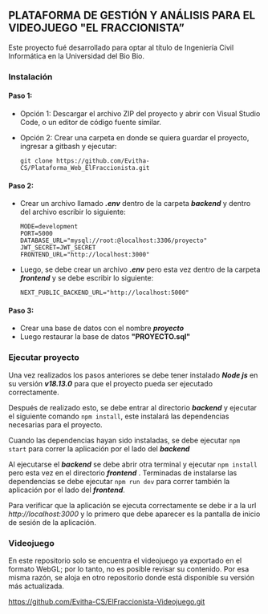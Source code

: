 ## PLATAFORMA DE GESTIÓN Y ANÁLISIS PARA EL VIDEOJUEGO "EL FRACCIONISTA”

Este proyecto fué desarrollado para optar al título de Ingeniería Civil Informática en la Universidad del Bio Bio.

### Instalación

#### Paso 1:
- Opción 1: Descargar el archivo ZIP del proyecto y abrir con Visual Studio Code, o un editor de código fuente similar.
- Opción 2: Crear una carpeta en donde se quiera guardar el proyecto, ingresar a gitbash y ejecutar:

  `git clone https://github.com/Evitha-CS/Plataforma_Web_ElFraccionista.git`

#### Paso 2:

- Crear un archivo llamado ***.env*** dentro de la carpeta ***backend*** y dentro del archivo escribir lo siguiente:

  ```
  MODE=development
  PORT=5000
  DATABASE_URL="mysql://root:@localhost:3306/proyecto"
  JWT_SECRET=JWT_SECRET
  FRONTEND_URL="http://localhost:3000"
  ```
- Luego, se debe crear un archivo ***.env*** pero esta vez dentro de la carpeta  ***frontend***  y se debe escribir lo siguiente:

	```
	NEXT_PUBLIC_BACKEND_URL="http://localhost:5000"
	```

#### Paso 3:

- Crear una base de datos con el nombre ***proyecto***
- Luego restaurar la base de datos **"PROYECTO.sql"**

### Ejecutar proyecto

Una vez realizados los pasos anteriores se debe tener instalado ***Node js*** en su versión ***v18.13.0*** para que el proyecto pueda ser ejecutado correctamente.

Después de realizado esto, se debe entrar al directorio  ***backend*** y ejecutar el siguiente comando `npm install`, este instalará las dependencias necesarias para el proyecto.

Cuando las dependencias hayan sido instaladas, se debe ejecutar `npm start` para correr la aplicación por el lado del  ***backend*** 

Al ejecutarse el  ***backend*** se debe abrir otra terminal y ejecutar  `npm install` pero esta vez en el directorio ***frontend*** . Terminadas de instalarse las dependencias se debe ejecutar `npm run dev` para correr también la aplicación por el lado del  ***frontend***.

Para verificar que la aplicación se ejecuta correctamente se debe ir a la url *http://localhost:3000* y lo primero que debe aparecer es la pantalla de inicio de sesión de la aplicación.

### Videojuego

En este repositorio solo se encuentra el videojuego ya exportado en el formato WebGL; por lo tanto, no es posible revisar su contenido. Por esa misma razón, se aloja en otro repositorio donde está disponible su versión más actualizada.

https://github.com/Evitha-CS/ElFraccionista-Videojuego.git
